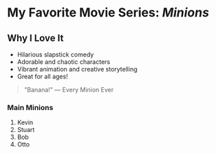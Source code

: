 #  My Favorite Movie Series: *Minions*

## Why I Love It
- Hilarious slapstick comedy
- Adorable and chaotic characters
- Vibrant animation and creative storytelling
- Great for all ages!

> "Banana!" — Every Minion Ever

### Main Minions
1. Kevin
2. Stuart
3. Bob
4. Otto
